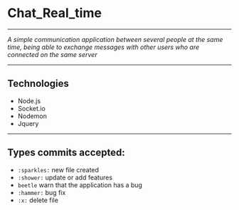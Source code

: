 # Chat_Real_time
---
*A simple communication application between several people at the same time, being able to exchange messages with other users who are connected on the same server*

---
## Technologies

* Node.js
* Socket.io
* Nodemon
* Jquery

---

## Types commits accepted:

* `:sparkles:` new file created
* `:shower:` update or add features
* `beetle` warn that the application has a bug
* `:hammer:` bug fix
* `:x:` delete file


